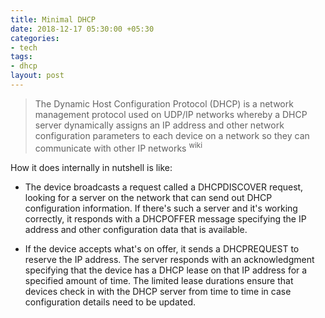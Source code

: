 ```yaml
---
title: Minimal DHCP
date: 2018-12-17 05:30:00 +05:30
categories:
- tech
tags:
- dhcp
layout: post
---
```


> The Dynamic Host Configuration Protocol (DHCP) is a network management protocol used on UDP/IP networks whereby a DHCP server dynamically assigns an IP address and other network configuration parameters to each device on a network so they can communicate with other IP networks <sup>wiki</sup>

How it does internally in nutshell is like:

* The device broadcasts a request called a DHCPDISCOVER request, looking for a server on the network that can send out DHCP configuration information. If there's such a server and it's working correctly, it responds with a DHCPOFFER message specifying the IP address and other configuration data that is available.

* If the device accepts what's on offer, it sends a DHCPREQUEST to reserve the IP address. The server responds with an acknowledgment specifying that the device has a DHCP lease on that IP address for a specified amount of time. The limited lease durations ensure that devices check in with the DHCP server from time to time in case configuration details need to be updated.

